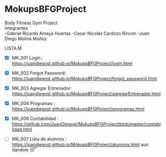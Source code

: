 # MokupsBFGProject
Body Fitness Gym Project  
Integrantes  
-Gabriel Ricardo Amaya Huertas
-Cesar Nicolás Cardozo Rincón
-Juan Diego Molina Muñoz

LISTA M

- [x] MK_001 Login : https://juandiegost.github.io/MokupsBFGProject/login.html

- [x] MK_002 Forgot Password: https://juandiegost.github.io/MokupsBFGProject/forgot_password.html

- [x] MK_003 Agregar Entrenador: https://juandiegost.github.io/MokupsBFGProject/agregarEntrenador.html

- [x] MK_004 Programas : https://juandiegost.github.io/MokupsBFGProject/programas.html

- [x] MK_006 Contabilidad : https://github.com/JuanDiegost/MokupsBFGProject/blob/master/contabilidad.html

- [ ] MK_007 Lista de alumnos : https://juandiegost.github.io/MokupsBFGProject/alumnos.html aun dandole :sleeping:
